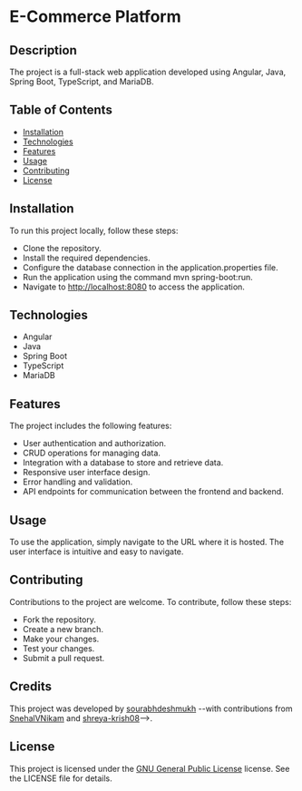 # E-Commerce Platform

## Description

The project is a full-stack web application developed using Angular, Java, Spring Boot, TypeScript, and MariaDB.

## Table of Contents

- [Installation](#installation)
- [Technologies](#technologies)
- [Features](#features)
- [Usage](#usage)
- [Contributing](#contributing)
- [License](#license)

## Installation

To run this project locally, follow these steps:

- Clone the repository.
- Install the required dependencies.
- Configure the database connection in the application.properties file.
- Run the application using the command mvn spring-boot:run.
- Navigate to <http://localhost:8080> to access the application.

## Technologies

- Angular
- Java
- Spring Boot
- TypeScript
- MariaDB

## Features

The project includes the following features:

- User authentication and authorization.
- CRUD operations for managing data.
- Integration with a database to store and retrieve data.
- Responsive user interface design.
- Error handling and validation.
- API endpoints for communication between the frontend and backend.

## Usage

To use the application, simply navigate to the URL where it is hosted. The user interface is intuitive and easy to navigate.

## Contributing

Contributions to the project are welcome. To contribute, follow these steps:

- Fork the repository.
- Create a new branch.
- Make your changes.
- Test your changes.
- Submit a pull request.

## Credits

This project was developed by [sourabhdeshmukh](https://www.github.com/sourabhdeshmukh) --with contributions from [SnehalVNikam](https://github.com/SnehalVNikam) and [shreya-krish08](https://github.com/shreya-krish08)-->.

## License

This project is licensed under the [GNU General Public License](https://www.gnu.org/licenses/gpl-3.0.en.html) license. See the LICENSE file for details.

<!--
Provide a short description explaining the what, why, and how of your project. Use the following questions as a guide:

- What was your motivation?
- Why did you build this project? (Note: the answer is not "Because it was a homework assignment.")
- What problem does it solve?
- What did you learn?

## Table of Contents (Optional)

If your README is long, add a table of contents to make it easy for users to find what they need.

- [Installation](#installation)
- [Usage](#usage)
- [Credits](#credits)
- [License](#license)

## Installation

What are the steps required to install your project? Provide a step-by-step description of how to get the development environment running.

## Usage

Provide instructions and examples for use. Include screenshots as needed.

To add a screenshot, create an `assets/images` folder in your repository and upload your screenshot to it. Then, using the relative filepath, add it to your README using the following syntax:

    ```md
    ![alt text](assets/images/screenshot.png)
    ```

## Credits

List your collaborators, if any, with links to their GitHub profiles.

If you used any third-party assets that require attribution, list the creators with links to their primary web presence in this section.

If you followed tutorials, include links to those here as well.

## License

The last section of a high-quality README file is the license. This lets other developers know what they can and cannot do with your project. If you need help choosing a license, refer to [https://choosealicense.com/](https://choosealicense.com/).

---

🏆 The previous sections are the bare minimum, and your project will ultimately determine the content of this document. You might also want to consider adding the following sections.

## Badges

![badmath](https://img.shields.io/github/languages/top/lernantino/badmath)

Badges aren't necessary, per se, but they demonstrate street cred. Badges let other developers know that you know what you're doing. Check out the badges hosted by [shields.io](https://shields.io/). You may not understand what they all represent now, but you will in time.

## Features

If your project has a lot of features, list them here.

## How to Contribute

If you created an application or package and would like other developers to contribute it, you can include guidelines for how to do so. The [Contributor Covenant](https://www.contributor-covenant.org/) is an industry standard, but you can always write your own if you'd prefer.

## Tests

Go the extra mile and write tests for your application. Then provide examples on how to run them here.
-->
